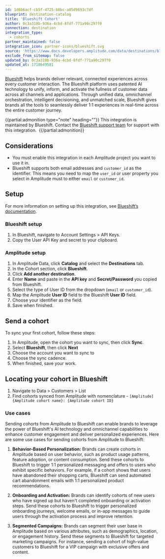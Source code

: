 ```yaml
---
id: 1d6b6acf-cb5f-4725-b8bc-a05d9693c7df
blueprint: destination-catalog
title: 'Blueshift Cohort'
author: 0c3a318b-936a-4cbd-8fdf-771a90c297f0
connection: destination
integration_type:
  - cohorts
partner_maintained: false
integration_icon: partner-icons/blueshift.svg
source: 'https://www.docs.developers.amplitude.com/data/destinations/blueshift-cohort/'
exclude_from_sitemap: false
updated_by: 0c3a318b-936a-4cbd-8fdf-771a90c297f0
updated_at: 1718649581
---
```


[Blueshift](https://blueshift.com/) helps brands deliver relevant, connected experiences across every customer interaction. The Blueshift platform uses patented AI technology to unify, inform, and activate the fullness of customer data across all channels and applications. Through unified data, omnichannel orchestration, intelligent decisioning, and unmatched scale, Blueshift gives brands all the tools to seamlessly deliver 1:1 experiences in real-time across the entire customer journey.

{{partial:admonition type="note" heading=""}}
This integration is maintained by Blueshift. Contact the [Blueshift support team](https://help.blueshift.com/hc/en-us) for support with this integration. 
{{/partial:admonition}}

## Considerations

- You must enable this integration in each Amplitude project you want to use it in.
- Blueshift supports both email addresses and `customer_id` as the identifier. This means you need to map the `user_id` or user property you select in Amplitude must to either `email` or `customer_id`.

## Setup

For more information on setting up this integration, see [Blueshift’s documentation](https://help.blueshift.com/hc/en-us/articles/28092370413331-Amplitude).

### Blueshift setup

1. In Blueshift, navigate to Account Settings > API Keys.
2. Copy the User API Key and secret to your clipboard.

### Amplitude setup

1. In Amplitude Data, click **Catalog** and select the **Destinations** tab.
2. In the Cohort section, click **Blueshift**.
3. Click **Add another destination**.
4. Enter **Name** and paste in the **API key** and **Secret/Password** you copied from Blueshift.
5. Select the type of User ID from the dropdown (`email` or `customer_id`).
6. Map the Amplitude **User ID** field to the Blueshift **User ID** field.
7. Choose your identifier as the field.
8. Save when finished.

## Send a cohort

To sync your first cohort, follow these steps:

1. In Amplitude, open the cohort you want to sync, then click **Sync**.
2. Select **Blueshift**, then click **Next**
3. Choose the account you want to sync to
4. Choose the sync cadence.
5. When finished, save your work.

## Locating your cohort in Blueshift

1. Navigate to Data > Customers > List
2. Find cohorts synced from Amplitude with nomenclature - `[Amplitude] {Amplitude cohort name}: {Amplitude cohort ID}`

### Use cases

Sending cohorts from Amplitude to Blueshift can enable brands to leverage the power of Blueshift's AI technology and omnichannel capabilities to enhance customer engagement and deliver personalized experiences. Here are some use cases for sending cohorts from Amplitude to Blueshift:

1. **Behavior-Based Personalization:** Brands can create cohorts in Amplitude based on user behavior, such as product usage patterns, feature adoption, or content consumption. Send these cohorts to Blueshift to trigger 1:1 personalized messaging and offers to users who exhibit specific behaviors. For example, if a cohort shows that users have abandoned their shopping carts, Blueshift can send automated cart abandonment emails with 1:1 personalized product recommendations.
   
2. **Onboarding and Activation:** Brands can identify cohorts of new users who have signed up but haven't completed onboarding or activation steps. Send these cohorts to Blueshift to trigger personalized onboarding journeys, welcome emails, or in-app messages to guide users through the activation process and improve retention.

3. **Segmented Campaigns:** Brands can segment their user base in Amplitude based on various attributes, such as demographics, location, or engagement history. Send these segments to Blueshift for targeted marketing campaigns. For instance, sending a cohort of high-value customers to Blueshift for a VIP campaign with exclusive offers and content.
